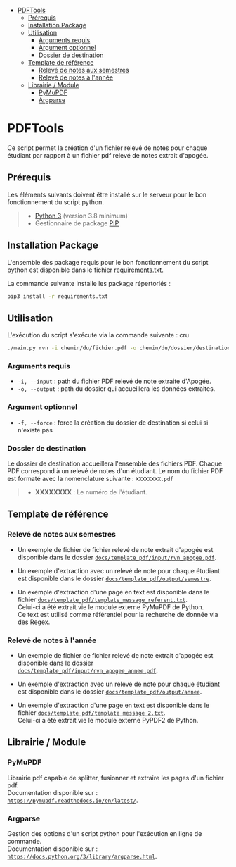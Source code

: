 - [PDFTools](#pdftools)
  - [Prérequis](#prérequis)
  - [Installation Package](#installation-package)
  - [Utilisation](#utilisation)
    - [Arguments requis](#arguments-requis)
    - [Argument optionnel](#argument-optionnel)
    - [Dossier de destination](#dossier-de-destination)
  - [Template de référence](#template-de-référence)
    - [Relevé de notes aux semestres](#relevé-de-notes-aux-semestres)
    - [Relevé de notes à l'année](#relevé-de-notes-à-lannée)
  - [Librairie / Module](#librairie--module)
    - [PyMuPDF](#pymupdf)
    - [Argparse](#argparse)
  

# PDFTools

Ce script permet la création d'un fichier relevé de notes pour chaque étudiant par rapport à un fichier pdf relevé de notes extrait d'apogée.

## Prérequis

Les éléments suivants doivent être installé sur le serveur pour le bon fonctionnement du script python.
> - [Python 3](https://www.python.org/downloads/) (version 3.8 minimum)
> - Gestionnaire de package [PIP](https://pypi.org/project/pip/)

## Installation Package

L'ensemble des package requis pour le bon fonctionnement du script python est disponible dans le fichier [requirements.txt](requirements.txt).

La commande suivante installe les package répertoriés :
```sh
pip3 install -r requirements.txt
```

## Utilisation


L'exécution du script s'exécute via la commande suivante :
cru
```sh
./main.py rvn -i chemin/du/fichier.pdf -o chemin/du/dossier/destination
```

### Arguments requis

- `-i, --input` : path du fichier PDF relevé de note extraite d'Apogée.
- `-o, --output` : path du dossier qui accueillera les données extraites.

### Argument optionnel

- `-f, --force` : force la création du dossier de destination si celui si n'existe pas

### Dossier de destination

Le dossier de destination accueillera l'ensemble des fichiers PDF. Chaque PDF correspond à un relevé de notes d'un étudiant. 
Le nom du fichier PDF est formaté avec la nomenclature suivante :
`XXXXXXXX.pdf`
 
> - **XXXXXXXX** : Le numéro de l'étudiant.

## Template de référence

### Relevé de notes aux semestres

- Un exemple de fichier de fichier relevé de note extrait d'apogée est disponible dans le dossier [`docs/template_pdf/input/rvn_apogee.pdf`](docs/template_pdf/input/rvn_apogee.pdf).

- Un exemple d'extraction avec un relevé de note pour chaque étudiant est disponible dans le dossier [`docs/template_pdf/output/semestre`](docs/template_pdf/output/semestre).

- Un exemple d'extraction d'une page en text est disponible dans le fichier [`docs/template_pdf/template_message_referent.txt`](docs/template_pdf/template_message_referent.txt).  
Celui-ci a été extrait vie le module externe PyMuPDF de Python.  
Ce text est utilisé comme référentiel pour la recherche de donnée via des Regex.

### Relevé de notes à l'année

- Un exemple de fichier de fichier relevé de note extrait d'apogée est disponible dans le dossier [`docs/template_pdf/input/rvn_apogee_annee.pdf`](docs/template_pdf/input/rvn_apogee_annee.pdf).

- Un exemple d'extraction avec un relevé de note pour chaque étudiant est disponible dans le dossier [`docs/template_pdf/output/annee`](docs/template_pdf/output/annee).

- Un exemple d'extraction d'une page en text est disponible dans le fichier [`docs/template_pdf/template_message_2.txt`](docs/template_pdf/template_message_2.txt).  
Celui-ci a été extrait vie le module externe PyPDF2 de Python.  

## Librairie / Module

### PyMuPDF

Librairie pdf capable de splitter, fusionner et extraire les pages d'un fichier pdf.   
Documentation disponible sur : [`https://pymupdf.readthedocs.io/en/latest/`](https://pymupdf.readthedocs.io/en/latest/).

### Argparse

Gestion des options d'un script python pour l'exécution en ligne de commande.  
Documentation disponible sur : [`https://docs.python.org/3/library/argparse.html`](https://docs.python.org/3/library/argparse.html).

